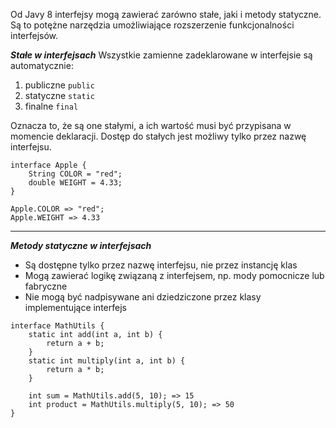 Od Javy 8 interfejsy mogą zawierać zarówno stałe, jaki i metody statyczne. Są to potężne narzędzia umożliwiające rozszerzenie funkcjonalności interfejsów.

***Stałe w interfejsach***
Wszystkie zamienne zadeklarowane w interfejsie są automatycznie:
1. publiczne `public`
2. statyczne `static`
3. finalne `final`

Oznacza to, że są one stałymi, a ich wartość musi być przypisana w momencie deklaracji. Dostęp do stałych jest możliwy tylko przez nazwę interfejsu.

```
interface Apple {
	String COLOR = "red";
	double WEIGHT = 4.33; 
}

Apple.COLOR => "red";
Apple.WEIGHT => 4.33
```
---

***Metody statyczne w interfejsach***
- Są dostępne tylko przez nazwę interfejsu, nie przez instancję klas
- Mogą zawierać logikę związaną z interfejsem, np. mody pomocnicze lub fabryczne
- Nie mogą być nadpisywane ani dziedziczone przez klasy implementujące interfejs

```
interface MathUtils {
	static int add(int a, int b) {
		return a + b;
	}
	static int multiply(int a, int b) {
		return a * b;
	}

	int sum = MathUtils.add(5, 10); => 15
	int product = MathUtils.multiply(5, 10); => 50
}
```
